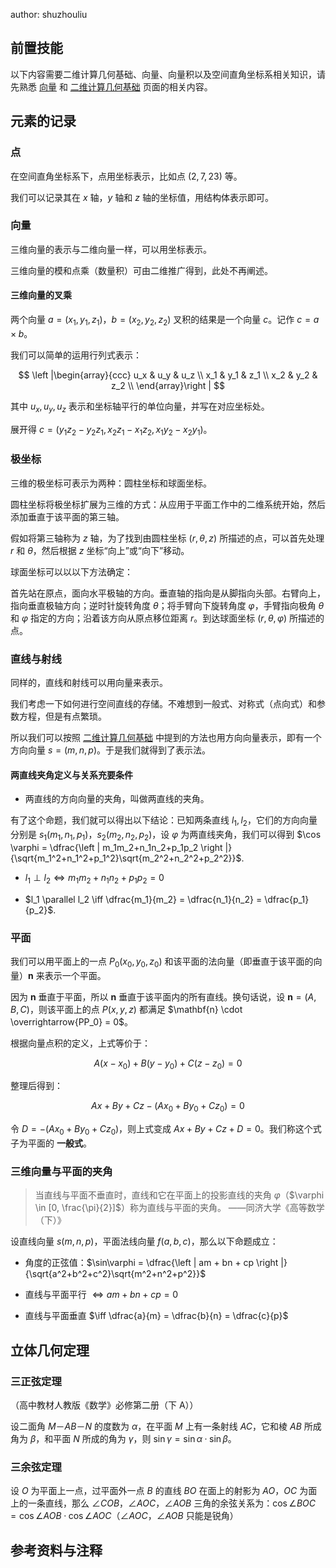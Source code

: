 author: shuzhouliu

## 前置技能

以下内容需要二维计算几何基础、向量、向量积以及空间直角坐标系相关知识，请先熟悉 [向量](../math/vector.md) 和 [二维计算几何基础](./2d.md) 页面的相关内容。

## 元素的记录

### 点

在空间直角坐标系下，点用坐标表示，比如点 $(2,7,23)$ 等。

我们可以记录其在 $x$ 轴，$y$ 轴和 $z$ 轴的坐标值，用结构体表示即可。

### 向量

三维向量的表示与二维向量一样，可以用坐标表示。

三维向量的模和点乘（数量积）可由二维推广得到，此处不再阐述。

#### 三维向量的叉乘

两个向量 $a=(x_1,y_1,z_1)$，$b=(x_2,y_2,z_2)$ 叉积的结果是一个向量 $c$。记作 $c = a \times b$。

我们可以简单的运用行列式表示：

$$
\left |\begin{array}{ccc}
u_x & u_y   & u_z \\
x_1 & y_1 & z_1  \\
x_2 & y_2 & z_2 \\
\end{array}\right |
$$

其中 $u_x, u_y, u_z$ 表示和坐标轴平行的单位向量，并写在对应坐标处。

展开得 $c = (y_1z_2-y_2z_1,x_2z_1-x_1z_2,x_1y_2-x_2y_1)$。

### 极坐标

三维的极坐标可表示为两种：圆柱坐标和球面坐标。

圆柱坐标将极坐标扩展为三维的方式：从应用于平面工作中的二维系统开始，然后添加垂直于该平面的第三轴。

假如将第三轴称为 $z$ 轴，为了找到由圆柱坐标 $(r, \theta, z)$ 所描述的点，可以首先处理 $r$ 和 $\theta$，然后根据 $z$ 坐标“向上”或“向下”移动。

球面坐标可以以以下方法确定：

首先站在原点，面向水平极轴的方向。垂直轴的指向是从脚指向头部。右臂向上，指向垂直极轴方向；逆时针旋转角度 $\theta$；将手臂向下旋转角度 $\varphi$，手臂指向极角 $\theta$ 和 $\varphi$ 指定的方向；沿着该方向从原点移位距离 $r$。到达球面坐标 $(r,\theta,\varphi)$ 所描述的点。

### 直线与射线

同样的，直线和射线可以用向量来表示。

我们考虑一下如何进行空间直线的存储。不难想到一般式、对称式（点向式）和参数方程，但是有点繁琐。

所以我们可以按照 [二维计算几何基础](./2d.md) 中提到的方法也用方向向量表示，即有一个方向向量 $s=(m, n, p)$。于是我们就得到了表示法。

#### 两直线夹角定义与关系充要条件

- 两直线的方向向量的夹角，叫做两直线的夹角。

有了这个命题，我们就可以得出以下结论：已知两条直线 $l_1, l_2$，它们的方向向量分别是 $s_1 (m_1, n_1, p_1)$，$s_2 (m_2, n_2, p_2)$，设 $\varphi$ 为两直线夹角，我们可以得到 $\cos \varphi = \dfrac{\left | m_1m_2+n_1n_2+p_1p_2 \right |}{\sqrt{m_1^2+n_1^2+p_1^2}\sqrt{m_2^2+n_2^2+p_2^2}}$.

- $l_1 \perp l_2 \iff m_1m_2 + n_1n_2 + p_1p_2 = 0$

- $l_1 \parallel l_2 \iff \dfrac{m_1}{m_2} = \dfrac{n_1}{n_2} = \dfrac{p_1}{p_2}$.

### 平面

我们可以用平面上的一点 $P_0(x_0,y_0,z_0)$ 和该平面的法向量（即垂直于该平面的向量）$\mathbf{n}$ 来表示一个平面。

因为 $\mathbf{n}$ 垂直于平面，所以 $\mathbf{n}$ 垂直于该平面内的所有直线。换句话说，设 $\mathbf{n}=(A,B,C)$，则该平面上的点 $P(x,y,z)$ 都满足 $\mathbf{n} \cdot \overrightarrow{PP_0} = 0$。

根据向量点积的定义，上式等价于：

$$
A(x-x_0)+B(y-y_0)+C(z-z_0)=0
$$

整理后得到：

$$
Ax+By+Cz-(Ax_0+By_0+Cz_0)=0
$$

令 $D=-(Ax_0+By_0+Cz_0)$，则上式变成 $Ax+By+Cz+D=0$。我们称这个式子为平面的 **一般式**。

### 三维向量与平面的夹角

> 当直线与平面不垂直时，直线和它在平面上的投影直线的夹角 $\varphi$（$\varphi \in [0, \frac{\pi}{2}]$）称为直线与平面的夹角。
> ——同济大学《高等数学（下）》

设直线向量 $s(m, n, p)$，平面法线向量 $f(a, b, c)$，那么以下命题成立：

- 角度的正弦值：$\sin\varphi = \dfrac{\left | am + bn + cp \right |}{\sqrt{a^2+b^2+c^2}\sqrt{m^2+n^2+p^2}}$

- 直线与平面平行 $\iff am+bn+cp = 0$

- 直线与平面垂直 $\iff \dfrac{a}{m} = \dfrac{b}{n} = \dfrac{c}{p}$

## 立体几何定理

### 三正弦定理

（高中教材人教版《数学》必修第二册（下 A））

设二面角 $M－AB－N$ 的度数为 $\alpha$，在平面 $M$ 上有一条射线 $AC$，它和棱 $AB$ 所成角为 $\beta$，和平面 $N$ 所成的角为 $\gamma$，则 $\sin\gamma = \sin\alpha·\sin\beta$。

### 三余弦定理

设 $O$ 为平面上一点，过平面外一点 $B$ 的直线 $BO$ 在面上的射影为 $AO$，$OC$ 为面上的一条直线，那么 $\angle COB，\angle AOC，\angle AOB$ 三角的余弦关系为：$\cos\angle BOC=\cos\angle AOB·\cos\angle AOC$（$\angle AOC$，$\angle AOB$ 只能是锐角）

## 参考资料与注释

[^3d-basics-1]: [3D 空间基础概念之一：点、向量（矢量）和齐次坐标](https://www.cnblogs.com/CodeBlove/articles/1319563.html)
